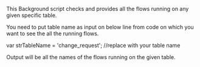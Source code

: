 
This Background script checks and provides all the flows running on any given specific table.

You need to put table name as input on below line from code on which you want to see the all the running flows. 

var strTableName = 'change_request'; //replace with your table name

Output will be all the names of the flows running on the given table.
